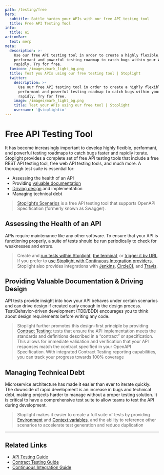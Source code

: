 ```yaml
---
path: /testing/free
hero:
  subtitle: Battle harden your APIs with our free API testing tool
  title: Free API Testing Tool
info:
  title: ei
actionBar:
  text: merp
meta:
  description: >-
    Use our free API testing tool in order to create a highly flexible,
    performant and powerful testing roadmap to catch bugs within your APIs
    rapidly. Try for free.
  favicon: /images/mark_light_bg.png
  title: Test you APIs using our free testing tool | Stoplight
  twitter:
    description: >-
      Use our free API testing tool in order to create a highly flexible,
      performant and powerful testing roadmap to catch bugs within your APIs
      rapidly. Try for free.
    image: /images/mark_light_bg.png
    title: Test your APIs using our free tool | Stoplight
    username: '@stoplightio'
---
```

# Free API Testing Tool

It has become increasingly important to develop highly flexible, performant, and powerful testing roadmaps to catch bugs faster and rapidly iterate. Stoplight provides a complete set of free API testing tools that include a free REST API testing tool, free web API testing tools, and much more.  A thorough test suite is essential for: 

* Assessing the health of an API
* Providing [valuable documentation](https://stoplight.io/documentation) 
* [Driving design](https://stoplight.io/design) and implementation 
* Managing technical debt 



> [Stoplight’s Scenarios](https://stoplight.io/testing) is a free API testing tool that supports OpenAPI Specification (formerly known as Swagger).



## Assessing the Health of an API

APIs require maintenance like any other software. To ensure that your API is functioning properly, a suite of tests should be run periodically to check for weaknesses and errors.

> Create and [run tests within Stoplight](https://docs.stoplight.io/testing/running-tests/in-stoplight), [the terminal](https://docs.stoplight.io/testing/running-tests/in-the-terminal), or [trigger it by URL](https://docs.stoplight.io/testing/running-tests/triggering-by-url). If you prefer to [use Stoplight with Continuous Integration providers](https://docs.stoplight.io/testing/continuous-integration/overview), Stoplight also provides integrations with [Jenkins](https://docs.stoplight.io/testing/continuous-integration/jenkins), [CircleCI](https://docs.stoplight.io/testing/continuous-integration/circle-ci), and [Travis](https://docs.stoplight.io/testing/continuous-integration/travis). 
>
>

## Providing Valuable Documentation & Driving Design

API tests provide insight into how your API behaves under certain scenarios and can drive design if created early enough in the design process. Test/Behavior-driven development (TDD/BDD) encourages you to think about design requirements before writing any code. 

> Stoplight further promotes this design-first principle by providing [Contract Testing](https://docs.stoplight.io/testing/leveraging-openapi/contract-testing); tests that ensure the API implementation meets the standards and definitions described in a “contract” or specification. This allows for immediate validation and verification that your API responses match the contract specified in your OpenAPI Specification. With integrated Contract Testing reporting capabilities, you can track your progress towards 100% coverage
>
>

## Managing Technical Debt

Microservice architecture has made it easier than ever to iterate quickly. The downside of rapid development is an increase in bugs and technical debt, making projects harder to manage without a proper testing solution. It is critical to have a comprehensive test suite to allow teams to test the API during development. 



> Stoplight makes it easier to create a full suite of tests by providing [Environment](https://docs.stoplight.io/testing/using-variables/environment) and [Context variables](https://docs.stoplight.io/testing/using-variables/context), and the ability to reference other scenarios to accelerate test generation and reduce duplication


***



## Related Links

* [API Testing Guide](https://docs.stoplight.io/testing/introduction)
* [Contract Testing Guide](https://docs.stoplight.io/testing/leveraging-openapi/contract-testing)
* [Continuous Integration Guide](https://docs.stoplight.io/testing/continuous-integration/overview)
